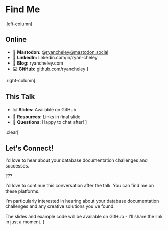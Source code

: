 # Find Me

.left-column[
## Online
- 🐘 **Mastodon:** @ryancheley@mastodon.social
- 💼 **LinkedIn:** linkedin.com/in/ryan-cheley
- 📝 **Blog:** ryancheley.com
- 💻 **GitHub:** github.com/ryancheley
]

.right-column[
## This Talk
- 📊 **Slides:** Available on GitHub
- 🔗 **Resources:** Links in final slide
- 💬 **Questions:** Happy to chat after!
]

.clear[
## Let's Connect!
I'd love to hear about your database documentation challenges and successes.

???

I'd love to continue this conversation after the talk. You can find me on these platforms.

I'm particularly interested in hearing about your database documentation challenges and any creative solutions you've found.

The slides and example code will be available on GitHub - I'll share the link in just a moment.
]

